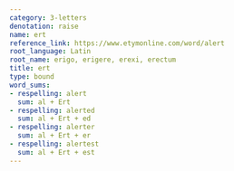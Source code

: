 ```yaml
---
category: 3-letters
denotation: raise
name: ert
reference_link: https://www.etymonline.com/word/alert
root_language: Latin
root_name: erigo, erigere, erexi, erectum
title: ert
type: bound
word_sums:
- respelling: alert
  sum: al + Ert
- respelling: alerted
  sum: al + Ert + ed
- respelling: alerter
  sum: al + Ert + er
- respelling: alertest
  sum: al + Ert + est
---
```

